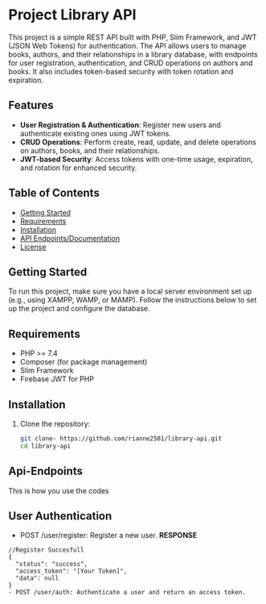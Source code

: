 
# Project Library API

This project is a simple REST API built with PHP, Slim Framework, and JWT (JSON Web Tokens) for authentication. The API allows users to manage books, authors,
and their relationships in a library database, with endpoints for user registration, authentication, and CRUD operations on authors and books. 
It also includes token-based security with token rotation and expiration.

## Features
- **User Registration & Authentication**: Register new users and authenticate existing ones using JWT tokens.
- **CRUD Operations**: Perform create, read, update, and delete operations on authors, books, and their relationships.
- **JWT-based Security**: Access tokens with one-time usage, expiration, and rotation for enhanced security.

## Table of Contents
- [Getting Started](#getting-started)
- [Requirements](#requirements)
- [Installation](#installation)
- [API Endpoints/Documentation](#api-endpoints)
- [License](#license)

## Getting Started

To run this project, make sure you have a local server environment set up (e.g., using XAMPP, WAMP, or MAMP). Follow the instructions below 
to set up the project and configure the database.

## Requirements
- PHP >= 7.4
- Composer (for package management)
- Slim Framework
- Firebase JWT for PHP

## Installation

1. Clone the repository:
   ```bash
   git clone- https://github.com/rianne2501/library-api.git
   cd library-api

## Api-Endpoints
   This is how you use the codes
## User Authentication 
- POST /user/register: Register a new user.
**RESPONSE**  
```
//Register Succesfull
{
  "status": "success",
  "access_token": "[Your Token]",
  "data": null
}
- POST /user/auth: Authenticate a user and return an access token.



   
    
